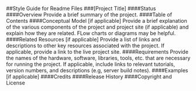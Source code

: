 ##Style Guide for Readme Files
###[Project Title]
####Status
####Overview
Provide a brief summary of the project.
####Table of Contents
####Conceptual Model [if applicable]
Provide a brief explanation of the various components of the project and project site (if applicable) and explain how they are related. FLow charts or diagrams may be helpful.
####Related Resources [if applicable]
Provide a list of links and descriptions to other key resources associated with the project. If applicable, provide a link to the live project site.
####Requirements
Provide the names of the hardware, software, libraries, tools, etc. that are necessary for running the project. If applicable, include links to relevant tutorials, version numbers, and descriptions (e.g, server build notes).
####Examples [if applicable]
####Credits
####Release History
####Copyright and License
